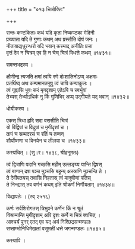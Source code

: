 +++
title = "०१३ चित्रोक्तिः"

+++


सन्तः कण्टकिताः कथं यदि कृता निष्कण्टका मेदिनी  
प्रख्याता यदि ते गुणाः कथम् अथ प्रस्तौति दोषं जनः ।  
नीतावाद्यधुरन्धरो यदि भवान् कस्माद् अनीतिः प्रजा  
वृत्तं देव न चित्रम् एव हि न चेच् चित्रं विधत्ते कथम् ॥१४३१॥  


समन्तभद्रस्य ।  


क्षौणीन्द्र त्यजति क्षमां त्वयि रणे दोःशालिनोऽप्य् अक्षमाः  
प्रतर्थिष्व् अथ कम्पमानतनुषु त्वं चापि कम्पाकुलः ।  
त्वं गृह्णासि भुवः करं मृगदृशाम् एतेऽपि च स्वर्भुवां  
तेभ्यस् तेभ्योऽधिकं नु किं गुणिभिर् अप्य् उद्गीयते यद् भवान् ॥१४३२॥  


धोयीकस्य ।  


एकस् त्रिधा हृदि सदा वससीति चित्रं  
यो विद्विषां च विदुषां च मृगीदृशां च ।  
तापं च सम्मदरसं च रतिं च तन्वन्  
शौर्योष्मणा च विनयेन च लीलया च ॥१४३३॥  


कस्यचित् । (सु।र। १४३८, श्रीहनूमतः)  


त्वं द्वित्राणि पदानि गच्छसि महीम् उल्लङ्घ्य यान्ति द्विषस्  
त्वं बाणान् दश पञ्च मुञ्चसि बहून्य् अस्त्राणि मुञ्चन्ति ते ।  
ते देवीपतयस् तवासि निहतास् त्वं मानुषीणां पतिस्   
ते निन्द्यास् तव वर्णनं कथम् इति श्रीकर्णं निर्णीयताम् ॥१४३४॥  


विद्यापतेः । (स्व् २५१६)  


कर्णः सर्वशिरोगतस् त्रिभुवने कर्णेन किं न श्रूतं  
विश्राम्यन्ति मृगीदृशाम् अपि दृशः कर्णे न चित्रं क्वचित् ।  
आश्चर्यं पुनर् एतद् एव यद् अयं निश्छिद्रसन्मण्डलः  
सप्ताम्भोनिधिमेखलां वसुमतीं धत्ते जगन्मण्डलः ॥१४३५॥  


कस्यापि ।  


